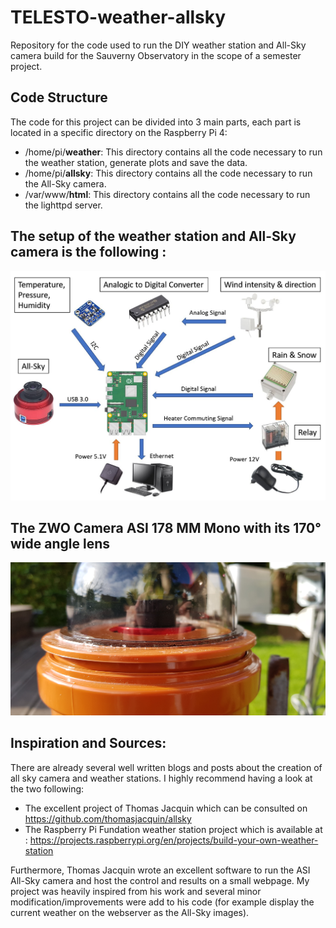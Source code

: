 # TELESTO-weather-allsky
Repository for the code used to run the DIY weather station and All-Sky camera build for the Sauverny Observatory in the scope of a semester project.

## Code Structure

The code for this project can be divided into 3 main parts, each part is located in a specific directory on the Raspberry Pi 4:

* /home/pi/**weather**: This directory contains all the code necessary to run the weather station, generate plots and save the data.
* /home/pi/**allsky**: This directory contains all the code necessary to run the All-Sky camera.
* /var/www/**html**: This directory contains all the code necessary to run the lighttpd server.

## The setup of the weather station and All-Sky camera is the following :
![Setup image](setup.JPG)

## The ZWO Camera ASI 178 MM Mono with its 170° wide angle lens
![AllSky image](AllSky.jpg)

## Inspiration and Sources:

There are already several well written blogs and posts about the creation of all sky camera and weather stations. I highly recommend having a look at the two following:

* The excellent project of Thomas Jacquin which can be consulted on https://github.com/thomasjacquin/allsky
* The Raspberry Pi Fundation weather station project which is available at : https://projects.raspberrypi.org/en/projects/build-your-own-weather-station

Furthermore, Thomas Jacquin wrote an excellent software to run the ASI All-Sky camera and host the control and results on a small webpage. My project was heavily inspired from his work and several minor modification/improvements were add to his code (for example display the current weather on the webserver as the All-Sky images).
